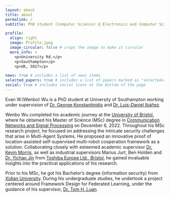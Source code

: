```yaml
---
layout: about
title: about
permalink: /
subtitle: PhD student (Computer Science) @ Electronics and Computer Science, <a href='https://www.southampton.ac.uk/research/institutes-centres/web-internet-science'>WAIS</a>, University of Southampton.

profile:
  align: right
  image: Profile.jpeg
  image_circular: false # crops the image to make it circular
  more_info: >
    <p>University Rd.</p>
    <p>Southampton</p>
    <p>UK, SO17</p>

news: true # includes a list of news items
selected_papers: true # includes a list of papers marked as "selected={true}"
social: true # includes social icons at the bottom of the page
---
```


Evan W.(Wenbo) Wu is a PhD student at University of Southampton working under supervision of [Dr. George Konstantinidis](https://www.southampton.ac.uk/people/5xlfwx/doctor-george-konstantinidis) and [Dr. Luis-Daniel Ibáñez](https://www.southampton.ac.uk/people/5xfhk2/doctor-luis-daniel-ibanez). 

Wenbo Wu completed his academic journey at the [University of Bristol](https://www.bristol.ac.uk/), where he obtained his Master of Science (MSc) degree in [Communication Networks and Signal Processing](http://www.bristol.ac.uk/study/postgraduate/2021/eng/msc-comms-networks-signal-processing/) on December 6, 2022. Throughout his MSc research project, he focused on addressing the intricate security challenges that arise in Multi-Agent Systems. He proposed an innovative proof of location-assisted self-supervised multi-robot cooperation framework as a solution. Collaborating closely with esteemed academic supervisor [Dr. Kevin Morris](https://scholar.google.com/citations?user=qye9cbwCvv0C&hl=en), as well as industrial supervisors Marius Jurt, Ben Holden and [Dr. Yichao Jin](https://scholar.google.com/citations?user=prcqwqAAAAAJ&hl=en&oi=ao) from [Toshiba Europe Ltd., Bristol](https://www.toshiba.eu/pages/eu/Bristol-Research-and-Innovation-Laboratory/), he gained invaluable insights into the practical applications of his research.

Prior to his MSc, he got his Bachelor’s degree (information security) from [Xidian University](https://www.xidian.edu.cn/). During his undergraduate studies, he undertook a project centered around Framework Design for Federated Learning, under the guidance of his supervisor, [Dr. Tom H. Luan](https://scholar.google.com/citations?user=lPDUfpgAAAAJ&hl=en).